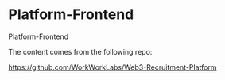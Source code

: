 # Platform-Frontend
Platform-Frontend

The content comes from the following repo:

https://github.com/WorkWorkLabs/Web3-Recruitment-Platform

